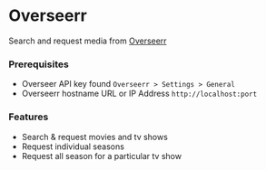 # Overseerr

Search and request media from [Overseerr](https://overseerr.dev/)

### Prerequisites

- Overseer API key found `Overseerr > Settings > General`
- Overseerr hostname URL or IP Address `http://localhost:port`

### Features

- Search & request movies and tv shows
- Request individual seasons
- Request all season for a particular tv show

